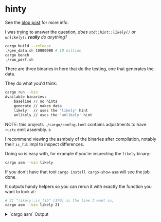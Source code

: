 # hinty

See the [blog post](https://jeremyfwebb.ninja/2025/2025-MAY-20) for more info.

I was trying to answer the question, _does `std::hint::likely()` or `unlikely()` **really** do anything?_

```sh
cargo build --release
./gen_data.sh 10000000 # 10 million
cargo bench
./run_perf.sh
```

There are three binaries in here that do the testing, one that generates the data.

They do what you'd think:
```sh
cargo run --bin                                                               
Available binaries:
    baseline // no hints
    generate // makes data
    likely   // uses the 'likely' hint
    unlikely // uses the 'unlikely' hint
```

NOTE: this projects `./cargo/config.toml` contains adjustments to have `rustc` emit assembly. s

I recommend viewing the asmbely of the binaries after compilation, notably their  `is_fib` impl to inspect differences.

Doing so is easy with, for example if you're inspecting the `likely` binary:
```sh
cargo asm --bin likely 
```
If you don't have that tool `cargo install cargo-show-asm` will see the job done.

It outputs handy helpers so you can rerun it with exactly the function you want to look at:
```sh
# 21 "likely::is_fib" [370] is the line I want so,
cargo asm --bin likely 21

```
<details><summary>`cargo asm` Output</summary>

```asm
likely::is_fib:
Lfunc_begin24:
        .cfi_startproc
        cmp qword ptr [rdi + 24], 0
        je LBB24_1
        push rbp
        .cfi_def_cfa_offset 16
        .cfi_offset rbp, -16
        mov rbp, rsp
        .cfi_def_cfa_register rbp
        mov r8, qword ptr [rdi + 32]
        mov r10, qword ptr [rdi + 40]
        movabs rcx, 8317987319222330741
        xor rcx, r8
        movabs rax, 7237128888997146477
        xor rax, r10
        movabs rdx, 7816392313619706465
        xor rdx, r8
        movabs r9, 8387220255154660723
        xor r9, rsi
        xor r9, r10
        add rdx, r9
        rol r9, 16
        xor r9, rdx
        add rcx, rax
        rol rax, 13
        xor rax, rcx
        rol rcx, 32
        add rcx, r9
        mov r8, rcx
        xor r8, rsi
        add rdx, rax
        rol rax, 17
        xor rax, rdx
        rol rdx, 32
        rol r9, 21
        movabs r10, 576460752303423488
        xor rcx, r10
        xor rcx, r9
        add r8, rax
        rol rax, 13
        add rdx, rcx
        xor rax, r8
        rol rcx, 16
        xor rcx, rdx
        rol r8, 32
        add rdx, rax
        add r8, rcx
        rol rax, 17
        xor rax, rdx
        rol rcx, 21
        rol rdx, 32
        xor rcx, r8
        xor r8, r10
        xor rdx, 255
        add r8, rax
        add rdx, rcx
        rol rax, 13
        xor rax, r8
        rol rcx, 16
        rol r8, 32
        xor rcx, rdx
        add rdx, rax
        rol rax, 17
        add r8, rcx
        xor rax, rdx
        rol rcx, 21
        xor rcx, r8
        rol rdx, 32
        add r8, rax
        add rdx, rcx
        rol rax, 13
        xor rax, r8
        rol rcx, 16
        rol r8, 32
        xor rcx, rdx
        add rdx, rax
        rol rax, 17
        add r8, rcx
        xor rax, rdx
        rol rcx, 21
        xor rcx, r8
        rol rdx, 32
        add r8, rax
        add rdx, rcx
        rol rax, 13
        xor rax, r8
        rol rcx, 16
        xor rcx, rdx
        add rdx, rax
        rol rax, 17
        rol rcx, 21
        mov r8, rdx
        rol r8, 32
        xor rcx, rax
        xor r8, rcx
        xor r8, rdx
        mov rax, r8
        shr rax, 57
        mov rcx, qword ptr [rdi]
        mov rdx, qword ptr [rdi + 8]
        movd xmm0, eax
        pxor xmm1, xmm1
        pshufb xmm0, xmm1
        xor edi, edi
        pcmpeqd xmm1, xmm1
LBB24_4:
        and r8, rdx
        movdqu xmm2, xmmword ptr [rcx + r8]
        movdqa xmm3, xmm2
        pcmpeqb xmm3, xmm0
        pmovmskb r9d, xmm3
        test r9d, r9d
        je LBB24_7
LBB24_5:
        rep bsf eax, r9d
        add rax, r8
        and rax, rdx
        shl rax, 3
        mov r10, rcx
        sub r10, rax
        mov al, 1
        cmp rsi, qword ptr [r10 - 8]
        je LBB24_9
        lea eax, [r9 - 1]
        and ax, r9w
        mov r9d, eax
        jne LBB24_5
        .p2align        4
LBB24_7:
        pcmpeqb xmm2, xmm1
        pmovmskb eax, xmm2
        test eax, eax
        jne LBB24_8
        lea r8, [r8 + rdi + 16]
        add rdi, 16
        jmp LBB24_4
LBB24_1:
        xor eax, eax
        ret
LBB24_8:
        xor eax, eax
LBB24_9:
        pop rbp
        ret
```

</details>
